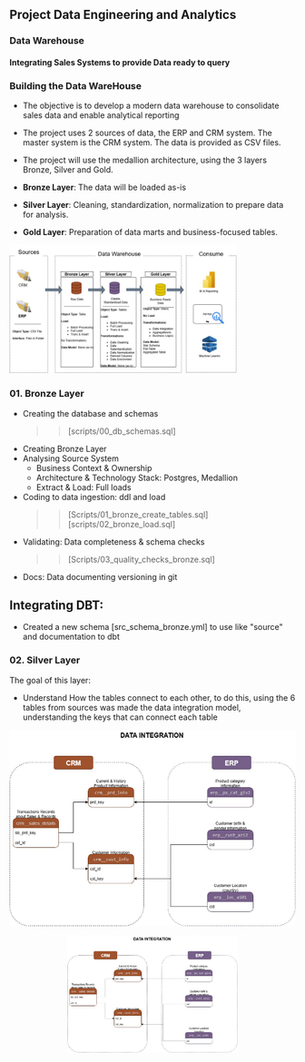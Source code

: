 ## Project Data Engineering and Analytics

### Data Warehouse

#### Integrating Sales Systems to provide Data ready to query 

### Building the Data WareHouse

- The objective is to develop a modern data warehouse to consolidate sales data and enable analytical reporting

- The project uses 2 sources of data, the ERP and CRM system. The master system is the CRM system. The data is provided as CSV files.

- The project will use the medallion architecture, using the 3 layers Bronze, Silver and Gold.

- **Bronze Layer**: The data will be loaded as-is

- **Silver Layer**: Cleaning, standardization, normalization to prepare data for analysis.

- **Gold Layer**: Preparation of data marts and business-focused tables.

<img src="./Images/vinicius_dwh_project.jpg"  alt="Integration Model" width="400"/>

### 01. Bronze Layer
- Creating the database and schemas 
    >> [scripts/00_db_schemas.sql]
- Creating Bronze Layer
- Analysing Source System
    - Business Context & Ownership
    - Architecture & Technology Stack: Postgres, Medallion 
    - Extract & Load: Full loads        
- Coding to data ingestion: ddl and load
    >> [Scripts/01_bronze_create_tables.sql]  
    >> [scripts/02_bronze_load.sql]
- Validating: Data completeness & schema checks
    >> [Scripts/03_quality_checks_bronze.sql]
- Docs: Data documenting versioning in git


## Integrating DBT:
- Created a new schema [src_schema_bronze.yml] to use like "source" and documentation to dbt

### 02. Silver Layer
The goal of this layer:

- Understand How the tables connect to each other, to do this, using the 6 tables from sources was made the data integration model, understanding the keys that can connect each table

![Integration Model](./Images/integration_model.jpg)

<div align="center">
    <img src="./Images/integration_model.jpg" alt="Integration Model" width="300"/>
</div>